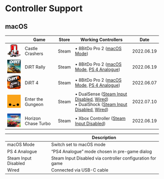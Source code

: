 # Controller Support

## macOS

|                                                                                            | Game                | Store | Working Controllers                                                                                                                                         | Date       |
| ------------------------------------------------------------------------------------------ | ------------------- | ----- | ----------------------------------------------------------------------------------------------------------------------------------------------------------- | ---------- |
| <img src="Pictures/Castle Crashers.png" alt="Castle Crashers" style="zoom:20%;" />         | Castle Crashers     | Steam | • 8BitDo Pro 2 ([macOS Mode](#macos-mode))                                                                                                                  | 2022.06.19 |
| <img src="Pictures/DiRT Rally.png" alt="DiRT Rally" style="zoom:20%;" />                   | DiRT Rally          | Steam | • 8BitDo Pro 2 ([macOS Mode](#macos-mode), [PS 4 Analogue](ps-4-analogue))                                                                                  | 2022.06.19 |
| <img src="Pictures/DiRT 4.png" alt="DiRT 4" style="zoom:20%;" />                           | DiRT 4              | Steam | • 8BitDo Pro 2 ([macOS Mode](#macos-mode), [PS 4 Analogue](ps-4-analogue))                                                                                  | 2022.06.07 |
| <img src="Pictures/Enter the Gungeon.png" alt="Enter the Gungeon" style="zoom:20%;" />     | Enter the Gungeon   | Steam | • DualSense ([Steam Input Disabled](steam-input-disabled), [Wired](#wired))<br/>• DualShock ([Steam Input Disabled](steam-input-disabled), [Wired](#wired)) | 2022.07.10 |
| <img src="Pictures/Horizon Chase Turbo.png" alt="Horizon Chase Turbo" style="zoom:20%;" /> | Horizon Chase Turbo | Steam | • Xbox Controller ([Steam Input Disabled](steam-input-disabled))                                                                                            | 2022.06.19 |

|                                                         | Description                                                |
| ------------------------------------------------------- | ---------------------------------------------------------- |
| <a name="macos-mode">macOS Mode</a>                     | Switch set to macOS mode                                   |
| <a name="ps-4-analogue">PS 4 Analogue</a>               | “PS4 Analogue” mode chosen in pre-game dialog              |
| <a name="steam-input-disabled">Steam Input Disabled</a> | Steam Input Disabled via controller configuration for game |
| <a name="wired">Wired</a>                               | Connected via USB-C cable                                  |
